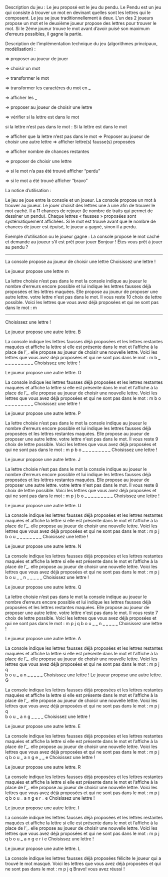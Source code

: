 Description du jeu :
Le jeu proposé est le jeu du pendu. Le Pendu est un jeu qui consiste à trouver un mot en devinant quelles sont les lettres qui le composent. Le jeu se joue traditionnellement à deux. L’un des 2 joueurs propose un mot et le deuxième joueur propose des lettres pour trouver le mot. Si le 2ème joueur trouve le mot avant d’avoir puisé son maximum d’erreurs possibles, il gagne la partie. 

Description de l’implémentation technique du jeu (algorithmes principaux, modélisation) :

=> proposer au joueur de jouer

=> choisir un mot 

=> transformer le mot

=> transformer les caractères du mot en _

=> afficher les _

=> proposer au joueur de choisir une lettre

=> vérifier si la lettre est dans le mot

si la lettre n’est pas dans le mot :				Si la lettre est dans le mot

=> afficher que la lettre n’est pas dans le mot		=> Proposer au joueur de choisir une autre 									lettre
=> afficher lettre(s) fausse(s) proposées 

=> afficher nombre de chances restantes

=> proposer de choisir une lettre

=> si le mot n’a pas été trouvé afficher  “perdu”

=> si le mot a été trouvé afficher “bravo”


La notice d’utilisation : 

Le jeu se joue entre la console et un joueur. La console propose un mot à trouver au joueur. Le jouer choisit des lettres une à une afin de trouver le mot caché. Il a 11 chances de rejouer (le nombre de traits qui permet de dessiner un pendu). Chaque lettres « fausses » proposées sont systématiquement affichées. Si le mot est trouvé avant que le nombre de chances de jouer est épuisé, le joueur a gagné, sinon il a perdu. 
 

Exemple d’utilisation ou le joueur gagne :
La console propose le mot caché et demande au joueur s’il est prêt pour jouer 
Bonjour ! Êtes vous prêt à jouer au pendu ?
_ _ _ _ _ _ _ _ _ _ _ 

La console propose au joueur de choisir une lettre 
Choisissez une lettre ! 

Le joueur propose une lettre
m

La lettre choisie n’est pas dans le mot la console indique au joueur le nombre d’erreurs encore possible et lui indique les lettres fausses déjà proposées et les lettres maquées. Elle propose au joueur de proposer une autre lettre.
votre lettre n'est pas dans le mot. Il vous reste 10 choix de lettre possible.
Voici les lettres que vous avez déjà proposées et qui ne sont pas dans le mot : m
_ _ _ _ _ _ _ _ _ _ _ 
Choisissez une lettre !

Le joueur propose une autre lettre. 
B

La console indique les lettres fausses déjà proposées et les lettres restantes maquées et affiche la lettre si elle est présente dans le mot et l’affiche à la place de  l’_. elle propose au joueur de choisir une nouvelle lettre.
Voici les lettres que vous avez déjà proposées et qui ne sont pas dans le mot : m
b _ _ _ _ _ _ _ _ _ _ 
Choisissez une lettre !

Le joueur propose une autre lettre.
O

La console indique les lettres fausses déjà proposées et les lettres restantes maquées et affiche la lettre si elle est présente dans le mot et l’affiche à la place de  l’_. elle propose au joueur de choisir une nouvelle lettre.
Voici les lettres que vous avez déjà proposées et qui ne sont pas dans le mot : m
b o _ _ _ _ _ _ _ _ _
Choisissez une lettre !
 
Le joueur propose une autre lettre.
P

La lettre choisie n’est pas dans le mot la console indique au joueur le nombre d’erreurs encore possible et lui indique les lettres fausses déjà proposées et les lettres restantes  maquées. Elle propose au joueur de proposer une autre lettre.
votre lettre n'est pas dans le mot. Il vous reste 9 choix de lettre possible.
Voici les lettres que vous avez déjà proposées et qui ne sont pas dans le mot : m p
b o _ _ _ _ _ _ _ _ _ 
Choisissez une lettre !

Le joueur propose une autre lettre.
J

La lettre choisie n’est pas dans le mot la console indique au joueur le nombre d’erreurs encore possible et lui indique les lettres fausses déjà proposées et les lettres restantes  maquées. Elle propose au joueur de proposer une autre lettre.
votre lettre n'est pas dans le mot. Il vous reste 8 choix de lettre possible.
Voici les lettres que vous avez déjà proposées et qui ne sont pas dans le mot : m p j
b o _ _ _ _ _ _ _ _ _ 
Choisissez une lettre !

Le joueur propose une autre lettre.
U

La console indique les lettres fausses déjà proposées et les lettres restantes maquées et affiche la lettre si elle est présente dans le mot et l’affiche à la place de  l’_. elle propose au joueur de choisir une nouvelle lettre.
Voici les lettres que vous avez déjà proposées et qui ne sont pas dans le mot : m p j
b o u _ _ _ _ _ _ _ _ 
Choisissez une lettre !

Le joueur propose une autre lettre.
N

La console indique les lettres fausses déjà proposées et les lettres restantes maquées et affiche la lettre si elle est présente dans le mot et l’affiche à la place de  l’_. elle propose au joueur de choisir une nouvelle lettre.
Voici les lettres que vous avez déjà proposées et qui ne sont pas dans le mot : m p j
b o u _ _ n _ _ _ _ _
Choisissez une lettre !

Le joueur propose une autre lettre.
Q

La lettre choisie n’est pas dans le mot la console indique au joueur le nombre d’erreurs encore possible et lui indique les lettres fausses déjà proposées et les lettres restantes  maquées. Elle propose au joueur de proposer une autre lettre.
votre lettre n'est pas dans le mot. Il vous reste 7 choix de lettre possible.
Voici les lettres que vous avez déjà proposées et qui ne sont pas dans le mot : m p j q
b o u _ _ n _ _ _ _ _ 
Choisissez une lettre !

Le joueur propose une autre lettre.
A

La console indique les lettres fausses déjà proposées et les lettres restantes maquées et affiche la lettre si elle est présente dans le mot et l’affiche à la place de  l’_. elle propose au joueur de choisir une nouvelle lettre.
Voici les lettres que vous avez déjà proposées et qui ne sont pas dans le mot : m p j q        
b o u _ a n _ _ _ _ _
Choisissez une lettre !
Le joueur propose une autre lettre.
G

La console indique les lettres fausses déjà proposées et les lettres restantes maquées et affiche la lettre si elle est présente dans le mot et l’affiche à la place de  l’_. elle propose au joueur de choisir une nouvelle lettre.
Voici les lettres que vous avez déjà proposées et qui ne sont pas dans le mot : m p j q        
b o u _ a n g _ _ _ _
Choisissez une lettre !

Le joueur propose une autre lettre.
E

La console indique les lettres fausses déjà proposées et les lettres restantes maquées et affiche la lettre si elle est présente dans le mot et l’affiche à la place de  l’_. elle propose au joueur de choisir une nouvelle lettre.
Voici les lettres que vous avez déjà proposées et qui ne sont pas dans le mot : m p j q
b o u _ a n g e _ _ e
Choisissez une lettre !

Le joueur propose une autre lettre.
R

La console indique les lettres fausses déjà proposées et les lettres restantes maquées et affiche la lettre si elle est présente dans le mot et l’affiche à la place de  l’_. elle propose au joueur de choisir une nouvelle lettre.
Voici les lettres que vous avez déjà proposées et qui ne sont pas dans le mot : m p j q
b o u _ a n g e r _ e
Choisissez une lettre !

Le joueur propose une autre lettre.
I

La console indique les lettres fausses déjà proposées et les lettres restantes maquées et affiche la lettre si elle est présente dans le mot et l’affiche à la place de  l’_. elle propose au joueur de choisir une nouvelle lettre.
Voici les lettres que vous avez déjà proposées et qui ne sont pas dans le mot : m p j q
b o u _ a n g e r i e
Choisissez une lettre !

Le joueur propose une autre lettre.
L

La console indique les lettres fausses déjà proposées félicite le joueur qui a trouvé le mot masqué.
Voici les lettres que vous avez déjà proposées et qui ne sont pas dans le mot : m p j q
Bravo! vous avez réussi !
